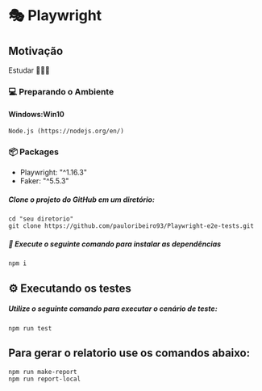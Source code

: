 # 🎭 Playwright 

## Motivação 
  Estudar 🥳👨‍💻

### :computer: Preparando o Ambiente

#### Windows:Win10
```
Node.js (https://nodejs.org/en/)
```

### :package: Packages 

- Playwright: "^1.16.3"
- Faker: "^5.5.3"

##### Clone o projeto do GitHub em um diretório:

```
cd "seu diretorio"
git clone https://github.com/pauloribeiro93/Playwright-e2e-tests.git

```

##### :runner: Execute o seguinte comando para instalar as dependências

```
npm i
```

## ⚙️ Executando os testes

##### Utilize o seguinte comando para executar o cenário de teste: 

``````
npm run test
``````

## Para gerar o relatorio use os comandos abaixo: 

``````
npm run make-report
npm run report-local
``````

